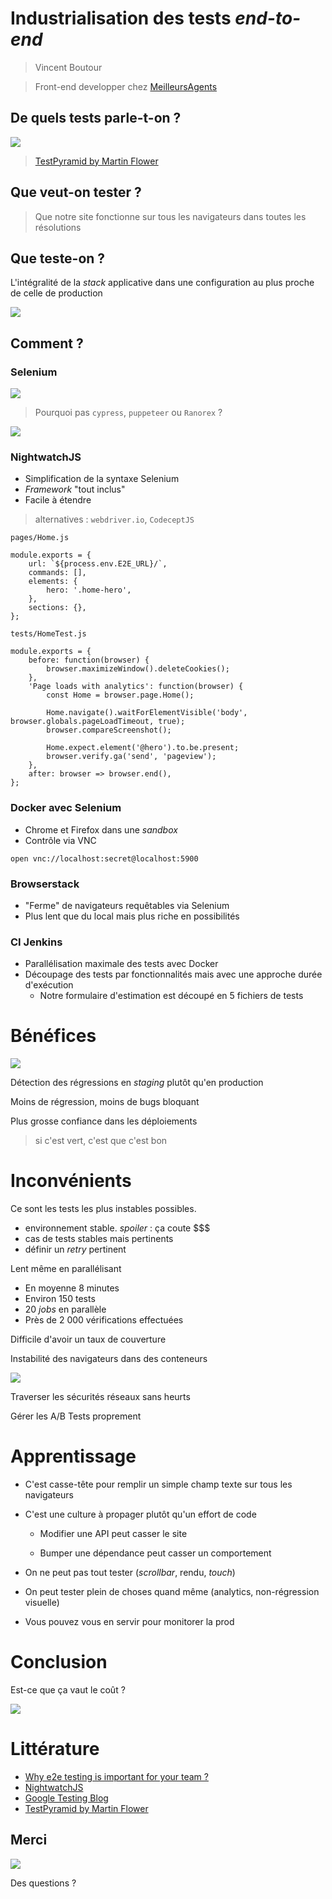 # Industrialisation des tests *end-to-end*

> Vincent Boutour

> Front-end developper chez [MeilleursAgents](https://www.meilleursagents.com)



## De quels tests parle-t-on ?

![](test-pyramid.png)

> [TestPyramid by Martin Flower](https://martinfowler.com/bliki/TestPyramid.html)


## Que veut-on tester ?

> Que notre site fonctionne sur tous les navigateurs dans toutes les résolutions


## Que teste-on ?

L'intégralité de la *stack* applicative dans une configuration au plus proche de celle de production

![](popcorn.gif)



## Comment ?


### Selenium

![](selenium-logo.png)


> Pourquoi pas `cypress`, `puppeteer` ou `Ranorex` ?

![](browsers.png)


### NightwatchJS

* Simplification de la syntaxe Selenium
* *Framework* "tout inclus"
* Facile à étendre


> alternatives : `webdriver.io`, `CodeceptJS`


`pages/Home.js`

```
module.exports = {
    url: `${process.env.E2E_URL}/`,
    commands: [],
    elements: {
        hero: '.home-hero',
    },
    sections: {},
};
```


`tests/HomeTest.js`

```
module.exports = {
    before: function(browser) {
        browser.maximizeWindow().deleteCookies();
    },
    'Page loads with analytics': function(browser) {
        const Home = browser.page.Home();

        Home.navigate().waitForElementVisible('body', browser.globals.pageLoadTimeout, true);
        browser.compareScreenshot();

        Home.expect.element('@hero').to.be.present;
        browser.verify.ga('send', 'pageview');
    },
    after: browser => browser.end(),
};
```


### Docker avec Selenium

* Chrome et Firefox dans une *sandbox*
* Contrôle via VNC

```
open vnc://localhost:secret@localhost:5900
```


### Browserstack

* "Ferme" de navigateurs requêtables via Selenium
* Plus lent que du local mais plus riche en possibilités


### CI Jenkins

* Parallélisation maximale des tests avec Docker
* Découpage des tests par fonctionnalités mais avec une approche durée d'exécution
  * Notre formulaire d'estimation est découpé en 5 fichiers de tests



# Bénéfices

![](bump.gif)


Détection des régressions en *staging* plutôt qu'en production


Moins de régression, moins de bugs bloquant


Plus grosse confiance dans les déploiements

> si c'est vert, c'est que c'est bon


# Inconvénients


Ce sont les tests les plus instables possibles.

* environnement stable. *spoiler* : ça coute $$$
* cas de tests stables mais pertinents
* définir un *retry* pertinent


Lent même en parallélisant

* En moyenne 8 minutes
* Environ 150 tests
* 20 *jobs* en parallèle
* Près de 2 000 vérifications effectuées


Difficile d'avoir un taux de couverture


Instabilité des navigateurs dans des conteneurs

![](chrome-ram.jpg)


Traverser les sécurités réseaux sans heurts

Gérer les A/B Tests proprement



# Apprentissage


* C'est casse-tête pour remplir un simple champ texte sur tous les navigateurs

* C'est une culture à propager plutôt qu'un effort de code

  * Modifier une API peut casser le site

  * Bumper une dépendance peut casser un comportement


* On ne peut pas tout tester (*scrollbar*, rendu, *touch*)

* On peut tester plein de choses quand même (analytics, non-régression visuelle)


* Vous pouvez vous en servir pour monitorer la prod



# Conclusion

Est-ce que ça vaut le coût ?

![](yes.gif)


# Littérature

* [Why e2e testing is important for your team ?](https://medium.freecodecamp.org/why-end-to-end-testing-is-important-for-your-team-cb7eb0ec1504)
* [NightwatchJS](http://nightwatchjs.org)
* [Google Testing Blog](https://testing.googleblog.com)
* [TestPyramid by Martin Flower](https://martinfowler.com/bliki/TestPyramid.html)


## Merci

![](minions_applause.gif)

Des questions ?
